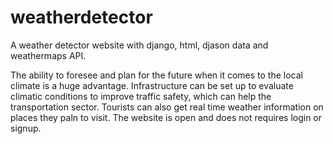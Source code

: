 # weatherdetector
A weather detector website with django, html, djason data and weathermaps API.

The ability to foresee and plan for the future when it comes to the local climate is a huge advantage. Infrastructure can be set up to evaluate climatic conditions to improve traffic safety, which can help the transportation sector.
Tourists can also get real time weather information on places they paln to visit. 
The website is open and does not requires login or signup.
